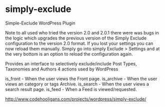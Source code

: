 simply-exclude
==============

Simple-Exclude WordPress Plugin

Note to all used who tried the version 2.0 and 2.0.1 there were was bugs in the logic which upgrades the previous version of the Simply Exclude configuration to the version 2.0 format. If you lost your settings you can now reload them manually. Simply go into simply Exclude > Settings and at the very bottom is an option to reload the configuration again. 

Provides an interface to selectively exclude/include Post Types, Taxonomies and Authors 4 actions used by WordPress

is_front - When the user views the Front page. 
is_archive - When the user views an category or tags Archive.
is_search - When the user views a search result page.
is_feed - When a Feed is viewed/requested.

http://www.codehooligans.com/projects/wordpress/simply-exclude/
